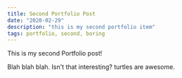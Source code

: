 ```yaml
---
title: Second Portfolio Post
date: "2020-02-29"
description: "this is my second portfolio item"
tags: portfolio, second, boring
---
```


This is my second Portfolio post!

Blah blah blah.  Isn't that interesting? turtles are awesome.
